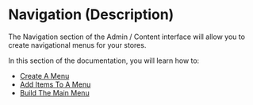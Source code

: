 # Navigation \(Description\)



The Navigation section of the Admin / Content interface will allow you to create navigational menus for your stores.

In this section of the documentation, you will learn how to:

* [Create A Menu](https://app.gitbook.com/@spark-solutions/s/spree-user-documentation/navigation/creating-a-new-menu)
* [Add Items To A Menu](https://guides.spreecommerce.org/user/navigation/add_menu_items.html)
* [Build The Main Menu](https://guides.spreecommerce.org/user/navigation/building_the_main_menu.html)

